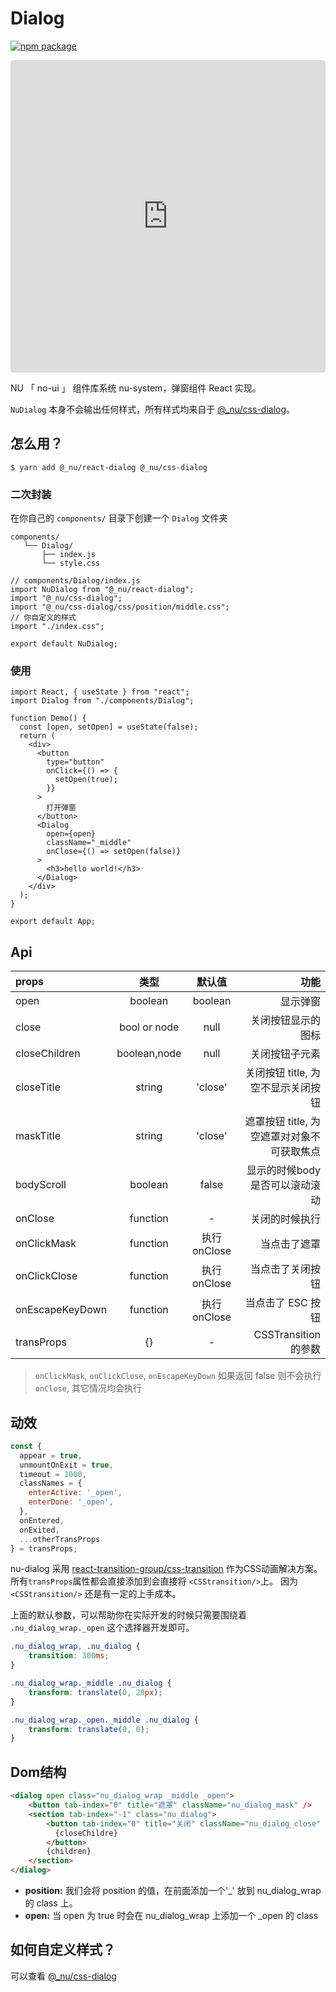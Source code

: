 # Dialog

[![npm package][npm-badge]][npm]

[npm-badge]: https://img.shields.io/npm/v/npm-package.png?style=flat-square
[npm]: https://www.npmjs.org/package/@_nu/react-dialog


<iframe src="https://codesandbox.io/embed/winter-https-jxp4p?fontsize=14&hidenavigation=1" title="nu-dialog-react" style="width:100%; height:500px; border:0; border-radius: 4px; overflow:hidden;" sandbox="allow-modals allow-forms allow-popups allow-scripts allow-same-origin"></iframe>


NU 「 no-ui 」 组件库系统 nu-system，弹窗组件 React 实现。

`NuDialog` 本身不会输出任何样式，所有样式均来自于 [@_nu/css-dialog](https://nu-system.github.io/css/dialog/)。

## 怎么用？

```
$ yarn add @_nu/react-dialog @_nu/css-dialog
```

### 二次封装

在你自己的 `components/` 目录下创建一个 `Dialog` 文件夹

```
components/
   └── Dialog/
       ├── index.js
       └── style.css
```

```JSX
// components/Dialog/index.js 
import NuDialog from "@_nu/react-dialog";
import "@_nu/css-dialog";
import "@_nu/css-dialog/css/position/middle.css";
// 你自定义的样式
import "./index.css";

export default NuDialog;
```

### 使用
```JSX
import React, { useState } from "react";
import Dialog from "./components/Dialog";

function Demo() {
  const [open, setOpen] = useState(false);
  return (
    <div>
      <button
        type="button"
        onClick={() => {
          setOpen(true);
        }}
      >
        打开弹窗
      </button>
      <Dialog
        open={open}
        className="_middle"
        onClose={() => setOpen(false)}
      >
        <h3>hello world!</h3>
      </Dialog>
    </div>
  );
}

export default App;
```

## Api
| props   |      类型      |       默认值      |  功能 |
|:----------|:-------------:|:-------------:|------:|
| open |  boolean | boolean | 显示弹窗 |
| close | bool or node | null | 关闭按钮显示的图标 |
| closeChildren | boolean,node | null | 关闭按钮子元素 |
| closeTitle | string | 'close' | 关闭按钮 title, 为空不显示关闭按钮 |
| maskTitle | string | 'close' | 遮罩按钮 title, 为空遮罩对对象不可获取焦点 |
| bodyScroll | boolean | false | 显示的时候body是否可以滚动滚动 |
| onClose |  function | - | 关闭的时候执行 |
| onClickMask |  function | 执行 onClose | 当点击了遮罩 |
| onClickClose |  function | 执行 onClose | 当点击了关闭按钮 |
| onEscapeKeyDown |  function | 执行 onClose | 当点击了 ESC 按钮 |
| transProps |  {} | - | CSSTransition 的参数 |

> `onClickMask`, `onClickClose`, `onEscapeKeyDown` 如果返回 false 则不会执行 `onClose`, 其它情况均会执行  

## 动效

```jsx
const {
  appear = true,
  unmountOnExit = true,
  timeout = 1000,
  classNames = {
    enterActive: '_open',
    enterDone: '_open',
  },
  onEntered,
  onExited,
  ...otherTransProps
} = transProps;
```

nu-dialog 采用 [react-transition-group/css-transition](https://reactcommunity.org/react-transition-group/css-transition) 作为CSS动画解决方案。所有`transProps`属性都会直接添加到会直接将 `<CSStransition/>`上。 因为 `<CSStransition/>` 还是有一定的上手成本。

上面的默认参数，可以帮助你在实际开发的时候只需要围绕着 `.nu_dialog_wrap._open` 这个选择器开发即可。

```CSS
.nu_dialog_wrap, .nu_dialog {
    transition: 300ms;
}

.nu_dialog_wrap._middle .nu_dialog {
    transform: translate(0, 20px);
}

.nu_dialog_wrap._open._middle .nu_dialog {
    transform: translate(0, 0);
}
```

## Dom结构

```HTML
<dialog open class="nu_dialog_wrap _middle _open">
    <button tab-index="0" title="遮罩" className="nu_dialog_mask" />
    <section tab-index="-1" class="nu_dialog">
        <button tab-index="0" title="关闭" className="nu_dialog_close" >
          {closeChildre}
        </button>
        {children}
    </section>
</dialog>
```

- **position:** 我们会将 position 的值，在前面添加一个'_' 放到 nu_dialog_wrap 的 class 上。
- **open:** 当 open 为 true 时会在 nu_dialog_wrap 上添加一个 _open 的 class

## 如何自定义样式？

可以查看 [@_nu/css-dialog](https://nu-system.github.io/css/dialog/)